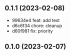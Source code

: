 ## 0.1.1 (2023-02-08)

- 99634e4 feat: add test
- d6c6f34 chore: cleanup
- d60f981 fix: priority

## 0.1.0 (2023-02-07)
